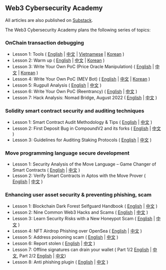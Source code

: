 
## Web3 Cybersecurity Academy
All articles are also published on [Substack](https://defihacklabs.substack.com/).

The Web3 Cybersecurity Academy plans the following series of topics:

### OnChain transaction debugging
- Lesson 1: Tools ( [English](https://github.com/SunWeb3Sec/DeFiHackLabs/tree/main/academy/onchain_debug/01_tools/en) | [中文](https://github.com/SunWeb3Sec/DeFiHackLabs/tree/main/academy/onchain_debug/01_tools) | [Vietnamese](https://github.com/SunWeb3Sec/DeFiHackLabs/tree/main/academy/onchain_debug/01_tools/vi) | [Korean](https://github.com/SunWeb3Sec/DeFiHackLabs/tree/main/academy/onchain_debug/01_tools/ko) )
- Lesson 2: Warm up ( [English](https://github.com/SunWeb3Sec/DeFiHackLabs/tree/main/academy/onchain_debug/02_warmup/en/) | [中文](https://github.com/SunWeb3Sec/DeFiHackLabs/tree/main/academy/onchain_debug/02_warmup/) | [Korean](https://github.com/SunWeb3Sec/DeFiHackLabs/tree/main/academy/onchain_debug/02_warmup/ko) )
- Lesson 3: Write Your Own PoC (Price Oracle Manipulation) ( [English](https://github.com/SunWeb3Sec/DeFiHackLabs/tree/main/academy/onchain_debug/03_write_your_own_poc/en/) | [中文](https://github.com/SunWeb3Sec/DeFiHackLabs/tree/main/academy/onchain_debug/03_write_your_own_poc/) | [Korean](https://github.com/SunWeb3Sec/DeFiHackLabs/tree/main/academy/onchain_debug/03_write_your_own_poc/ko) )
- Lesson 4: Write Your Own PoC (MEV Bot) ( [English](https://github.com/SunWeb3Sec/DeFiHackLabs/tree/main/academy/onchain_debug/04_write_your_own_poc/en/) | [中文](https://github.com/SunWeb3Sec/DeFiHackLabs/tree/main/academy/onchain_debug/04_write_your_own_poc/) | [Korean](https://github.com/SunWeb3Sec/DeFiHackLabs/tree/main/academy/onchain_debug/04_write_your_own_poc/kr/) )
- Lesson 5: Rugpull Analysis ( [English](https://github.com/SunWeb3Sec/DeFiHackLabs/tree/main/academy/onchain_debug/05_Rugpull/en/) | [中文](https://github.com/SunWeb3Sec/DeFiHackLabs/tree/main/academy/onchain_debug/05_Rugpull/) )
- Lesson 6: Write Your Own PoC (Reentrancy) ( [English](https://github.com/SunWeb3Sec/DeFiHackLabs/tree/main/academy/onchain_debug/06_write_your_own_poc/en/) | [中文](https://github.com/SunWeb3Sec/DeFiHackLabs/tree/main/academy/onchain_debug/06_write_your_own_poc/) )
- Lesson 7: Hack Analysis: Nomad Bridge, August 2022 ( [English](https://github.com/SunWeb3Sec/DeFiHackLabs/tree/main/academy/onchain_debug/07_Analysis_nomad_bridge/en/) | [中文](https://github.com/SunWeb3Sec/DeFiHackLabs/tree/main/academy/onchain_debug/07_Analysis_nomad_bridge/) )


### Solidity smart contract security and auditing techniques
- Lesson 1: Smart Contract Audit Methodology & Tips ( [English](https://github.com/SunWeb3Sec/DeFiHackLabs/tree/main/academy/solidity/01_audit/en)  | [中文](https://github.com/SunWeb3Sec/DeFiHackLabs/tree/main/academy/solidity/01_audit) ) 
- Lesson 2: First Deposit Bug in CompoundV2 and its forks ( [English](https://github.com/SunWeb3Sec/DeFiHackLabs/tree/main/academy/solidity/02_first_deposit/en)  | [中文](https://github.com/SunWeb3Sec/DeFiHackLabs/tree/main/academy/solidity/02_first_deposit) ) 
- Lesson 3: Guidelines for Auditing Staking Protocols ( [English](https://github.com/SunWeb3Sec/DeFiHackLabs/tree/main/academy/solidity/03_lsd_audit/en)  | [中文](https://github.com/SunWeb3Sec/DeFiHackLabs/tree/main/academy/solidity/03_lsd_audit) ) 

### Move programming language secure development
- Lesson 1: Security Analysis of the Move Language – Game Changer of Smart Contracts ( [English](https://github.com/SunWeb3Sec/DeFiHackLabs/tree/main/academy/move/01_move_sec_intro/en)  | [中文](https://github.com/SunWeb3Sec/DeFiHackLabs/tree/main/academy/move/01_move_sec_intro) ) 
- Lesson 2: Verify Smart Contracts in Aptos with the Move Prover ( [English](https://github.com/SunWeb3Sec/DeFiHackLabs/tree/main/academy/move/02_move_power/en)  | [中文](https://github.com/SunWeb3Sec/DeFiHackLabs/tree/main/academy/move/02_move_power) ) 


### Enhancing user asset security & preventing phishing, scam
- Lesson 1: Blockchain Dark Forest Selfguard Handbook ( [English](https://github.com/SunWeb3Sec/DeFiHackLabs/tree/main/academy/user_awareness/01_handbook/en/) | [中文](https://github.com/SunWeb3Sec/DeFiHackLabs/tree/main/academy/user_awareness/01_handbook/) )
- Lesson 2: Nine Common Web3 Hacks and Scams ( [English](https://github.com/SunWeb3Sec/DeFiHackLabs/tree/main/academy/user_awareness/02_CommonScam/en/) | [中文](https://github.com/SunWeb3Sec/DeFiHackLabs/tree/main/academy/user_awareness/02_CommonScam/) )
- Lesson 3: Learn Security Risks with a New Honeypot Scam ( [English](https://github.com/SunWeb3Sec/DeFiHackLabs/tree/main/academy/user_awareness/03_HoneyPot/en/) | [中文](https://github.com/SunWeb3Sec/DeFiHackLabs/tree/main/academy/user_awareness/03_HoneyPot/) )
- Lesson 4: NFT Airdrop Phishing over OpenSea ( [English](https://github.com/SunWeb3Sec/DeFiHackLabs/tree/main/academy/user_awareness/04_NFTScam/en/) | [中文](https://github.com/SunWeb3Sec/DeFiHackLabs/tree/main/academy/user_awareness/04_NFTScam/) )
- Lesson 5: Address poisoning scam ( [English](https://github.com/SunWeb3Sec/DeFiHackLabs/tree/main/academy/user_awareness/05_Address_poisoning/en/) | [中文](https://github.com/SunWeb3Sec/DeFiHackLabs/tree/main/academy/user_awareness/05_Address_poisoning/) )
- Lesson 6: Report stolen ( [English](https://github.com/SunWeb3Sec/DeFiHackLabs/tree/main/academy/user_awareness/06_Report_stolen/en/) | [中文](https://github.com/SunWeb3Sec/DeFiHackLabs/tree/main/academy/user_awareness/06_Report_stolen/) )
- Lesson 7: Offline signatures can drain your wallet ( Part 1/2 [English](https://github.com/SunWeb3Sec/DeFiHackLabs/tree/main/academy/user_awareness/07_offline_sign/7-1/en) | [中文](https://github.com/SunWeb3Sec/DeFiHackLabs/tree/main/academy/user_awareness/07_offline_sign/7-1/readme.md), Part 2/2 [English](https://github.com/SunWeb3Sec/DeFiHackLabs/tree/main/academy/user_awareness/07_offline_sign/7-2/en/readme.md) | [中文](https://github.com/SunWeb3Sec/DeFiHackLabs/tree/main/academy/user_awareness/07_offline_sign//7-2/readme.md))
- Lesson 8: Anti phishing plugin ( [English](https://github.com/SunWeb3Sec/DeFiHackLabs/tree/main/academy/user_awareness/08_Anti_phishing_plugin/en/) | [中文](https://github.com/SunWeb3Sec/DeFiHackLabs/tree/main/academy/user_awareness/08_Anti_phishing_plugin/) )
